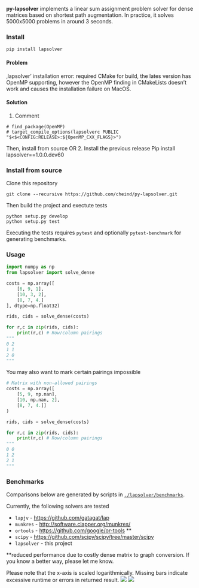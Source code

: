 **py-lapsolver** implements a linear sum assignment problem solver for dense matrices based on shortest path augmentation. In practice, it solves 5000x5000 problems in around 3 seconds.

### Install

```
pip install lapsolver 
```
#### Problem
‚lapsolver’ installation error: required CMake for build, the lates version has OpenMP supporting, however the OpenMP finding in CMakeLists doesn’t work and causes the installation failure on MacOS. 
#### Solution
1. Comment
```
# find_package(OpenMP)
# target_compile_options(lapsolverc PUBLIC "$<$<CONFIG:RELEASE>:${OpenMP_CXX_FLAGS}>")
```
Then, install from source
OR
2. Install the previous release
        Pip install lapsolver==1.0.0.dev60

### Install from source

Clone this repository 

```
git clone --recursive https://github.com/cheind/py-lapsolver.git
``` 

Then build the project and exectute tests

```
python setup.py develop
python setup.py test
```

Executing the tests requires `pytest` and optionally `pytest-benchmark` for generating benchmarks.

### Usage

```python
import numpy as np
from lapsolver import solve_dense

costs = np.array([
    [6, 9, 1],
    [10, 3, 2],
    [8, 7, 4.]
], dtype=np.float32)    

rids, cids = solve_dense(costs)

for r,c in zip(rids, cids):
    print(r,c) # Row/column pairings
"""
0 2
1 1
2 0
"""
```

You may also want to mark certain pairings impossible

```python
# Matrix with non-allowed pairings
costs = np.array([
    [5, 9, np.nan],
    [10, np.nan, 2],
    [8, 7, 4.]]
)

rids, cids = solve_dense(costs)

for r,c in zip(rids, cids):
    print(r,c) # Row/column pairings
"""
0 0
1 2
2 1
"""
```

### Benchmarks

Comparisons below are generated by scripts in [`./lapsolver/benchmarks`](./lapsolver/benchmarks). 

Currently, the following solvers are tested
 - `lapjv` - https://github.com/gatagat/lap
 - `munkres` - http://software.clapper.org/munkres/
 - `ortools` - https://github.com/google/or-tools **
 - `scipy` - https://github.com/scipy/scipy/tree/master/scipy
 - `lapsolver` - this project

**reduced performance due to costly dense matrix to graph conversion. If you know a better way, please let me know.

Please note that the x-axis is scaled logarithmically. Missing bars indicate excessive runtime or errors in returned result.
![](./lapsolver/etc/benchmark-dtype-int.png)
![](./lapsolver/etc/benchmark-dtype-numpy.float32.png)
